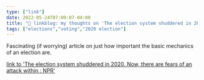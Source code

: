 ```yaml
---
type: ["link"]
date: 2022-05-24T07:09:07-04:00
title: "🔗 linkblog: my thoughts on 'The election system shuddered in 2020. Now, there are fears of an attack within : NPR'"
tags: ["elections","voting","2020 election"]
---
```

Fascinating (if worrying) article on just how important the basic mechanics of an election are.
 

[link to 'The election system shuddered in 2020. Now, there are fears of an attack within : NPR'](https://www.npr.org/2022/05/24/1099591174/election-results-midterms-trump-biden-fraud-poll-workers-michigan-denial)

